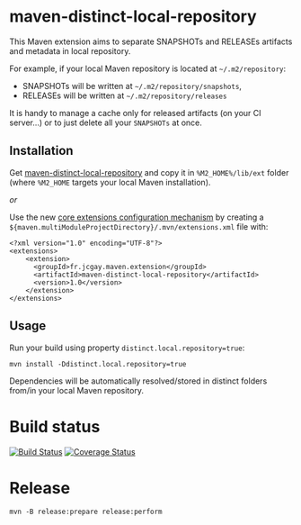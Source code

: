 # maven-distinct-local-repository

This Maven extension aims to separate SNAPSHOTs and RELEASEs artifacts and metadata in local repository.

For example, if your local Maven repository is located at `~/.m2/repository`:

 - SNAPSHOTs will be written at `~/.m2/repository/snapshots`,
 - RELEASEs will be written at `~/.m2/repository/releases`
 
It is handy to manage a cache only for released artifacts (on your CI server...) or to just delete all your `SNAPSHOTs` at once.
 
## Installation

Get [maven-distinct-local-repository](https://dl.bintray.com/jcgay/maven/fr/jcgay/maven/extension/maven-distinct-local-repository/1.0/maven-distinct-local-repository-1.0.jar) and copy it in `%M2_HOME%/lib/ext` folder (where `%M2_HOME` targets your local Maven installation).

*or*

Use the new [core extensions configuration mechanism](http://takari.io/2015/03/19/core-extensions.html) by creating a `${maven.multiModuleProjectDirectory}/.mvn/extensions.xml` file with:

```
<?xml version="1.0" encoding="UTF-8"?>
<extensions>
    <extension>
      <groupId>fr.jcgay.maven.extension</groupId>
      <artifactId>maven-distinct-local-repository</artifactId>
      <version>1.0</version>
    </extension>
</extensions>
```

## Usage

Run your build using property `distinct.local.repository=true`:

    mvn install -Ddistinct.local.repository=true

Dependencies will be automatically resolved/stored in distinct folders from/in your local Maven repository.

# Build status

[![Build Status](https://travis-ci.org/jcgay/maven-distinct-local-repository.svg?branch=master)](https://travis-ci.org/jcgay/maven-distinct-local-repository)
[![Coverage Status](https://coveralls.io/repos/jcgay/maven-distinct-local-repository/badge.svg?branch=master)](https://coveralls.io/r/jcgay/maven-distinct-local-repository?branch=master)

# Release

    mvn -B release:prepare release:perform